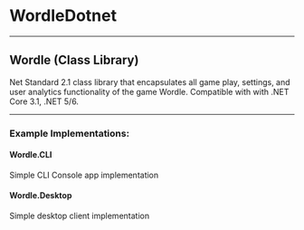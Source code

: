 # WordleDotnet
---
## Wordle (Class Library)
Net Standard 2.1 class library that encapsulates all game play, settings, and user analytics functionality of the game Wordle. Compatible with with .NET Core 3.1, .NET 5/6.

---
### Example Implementations:
#### Wordle.CLI
Simple CLI Console app implementation
#### Wordle.Desktop
Simple desktop client implementation
